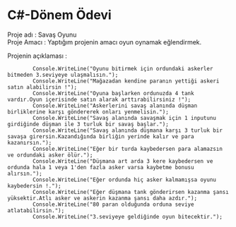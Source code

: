 # C#-Dönem Ödevi
Proje adı : Savaş Oyunu <br>
Proje Amacı : Yaptığım projenin amacı oyun oynamak eğlendirmek.

Projenin açıklaması : 

            Console.WriteLine("Oyunu bitirmek için ordundaki askerler bitmeden 3.seviyeye ulaşmalısın.");
            Console.WriteLine("Mağazadan kendine paranın yettiği askeri satın alabilirsin !");
            Console.WriteLine("Oyuna başlarken ordunuzda 4 tank vardır.Oyun içerisinde satın alarak arttırabilirsiniz !");
            Console.WriteLine("Askerlerini savaş alanında düşman birliklerine karşı göndererek onları yenmelisin.");
            Console.WriteLine("Savaş alanında savaşmak için 1 inputunu girdiğinde düşman ile 3 turluk bir savaş başlar.");
            Console.WriteLine("Savaş alanında düşmana karşı 3 turluk bir savaşa girersin.Kazandığında birliğin yerinde kalır ve para kazanırsın.");
            Console.WriteLine("Eğer bir turda kaybedersen para alamazsın ve ordundaki asker ölür.");
            Console.WriteLine("Düşmana art arda 3 kere kaybedersen ve ordunda hala 1 veya 1'den fazla asker varsa kaybetme bonusu alırsın.");
            Console.WriteLine("Eğer ordunda hiç asker kalmamışsa oyunu kaybedersin !.");
            Console.WriteLine("Eğer düşmana tank gönderirsen kazanma şansı yüksektir.Atlı asker ve askerin kazanma şansı daha azdır.");
            Console.WriteLine("80 paran olduğunda orduna seviye atlatabilirsin.");
            Console.WriteLine("3.seviyeye geldiğinde oyun bitecektir.");
            
            
